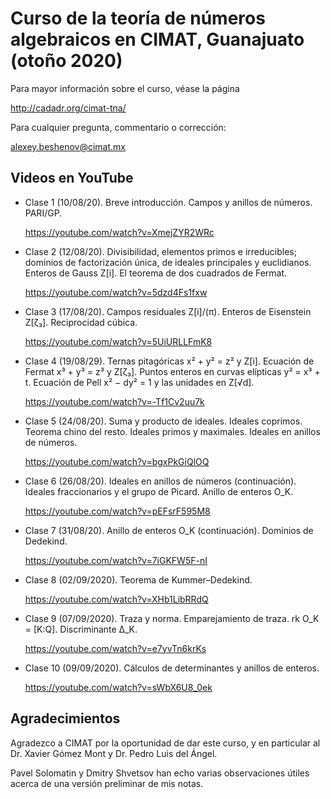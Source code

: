 # Curso de la teoría de números algebraicos en CIMAT, Guanajuato (otoño 2020)

Para mayor información sobre el curso, véase la página

http://cadadr.org/cimat-tna/


Para cualquier pregunta, commentario o corrección:

alexey.beshenov@cimat.mx


## Videos en YouTube

* Clase 1 (10/08/20). Breve introducción. Campos y anillos de números. PARI/GP.

  https://youtube.com/watch?v=XmejZYR2WRc

* Clase 2 (12/08/20). Divisibilidad, elementos primos e irreducibles;
  dominios de factorización única, de ideales principales y euclidianos.
  Enteros de Gauss Z[i]. El teorema de dos cuadrados de Fermat.

  https://youtube.com/watch?v=5dzd4Fs1fxw

* Clase 3 (17/08/20). Campos residuales Z[i]/(π). Enteros de Eisenstein Z[ζ₃].
  Reciprocidad cúbica.

  https://youtube.com/watch?v=5UiURLLFmK8

* Clase 4 (19/08/29). Ternas pitagóricas x² + y² = z² y Z[i]. Ecuación de Fermat
  x³ + y³ = z³ y Z[ζ₃]. Puntos enteros en curvas elípticas y² = x³ + t.
  Ecuación de Pell x² − dy² = 1 y las unidades en Z[√d].

  https://youtube.com/watch?v=-Tf1Cv2uu7k

* Clase 5 (24/08/20). Suma y producto de ideales. Ideales coprimos. Teorema
  chino del resto. Ideales primos y maximales. Ideales en anillos de números.

  https://youtube.com/watch?v=bgxPkGiQlOQ

* Clase 6 (26/08/20). Ideales en anillos de números (continuación).
  Ideales fraccionarios y el grupo de Picard. Anillo de enteros O_K.

  https://youtube.com/watch?v=pEFsrF595M8

* Clase 7 (31/08/20). Anillo de enteros O_K (continuación).
  Dominios de Dedekind.

  https://youtube.com/watch?v=7iGKFW5F-nI

* Clase 8 (02/09/2020). Teorema de Kummer–Dedekind.

  https://youtube.com/watch?v=XHb1LibRRdQ

* Clase 9 (07/09/2020). Traza y norma.
  Emparejamiento de traza. rk O_K = [K:Q]. Discriminante Δ_K.

  https://youtube.com/watch?v=e7yvTn6krKs

* Clase 10 (09/09/2020). Cálculos de determinantes y anillos de enteros.

  https://youtube.com/watch?v=sWbX6U8_0ek


## Agradecimientos

Agradezco a CIMAT por la oportunidad de dar este curso, y en particular
al Dr. Xavier Gómez Mont y Dr. Pedro Luis del Ángel.

Pavel Solomatin y Dmitry Shvetsov han echo varias observaciones útiles acerca de
una versión preliminar de mis notas.
